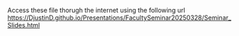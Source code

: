 
Access these file thorugh the internet using the following url
https://DjustinD.github.io/Presentations/FacultySeminar20250328/Seminar_Slides.html
